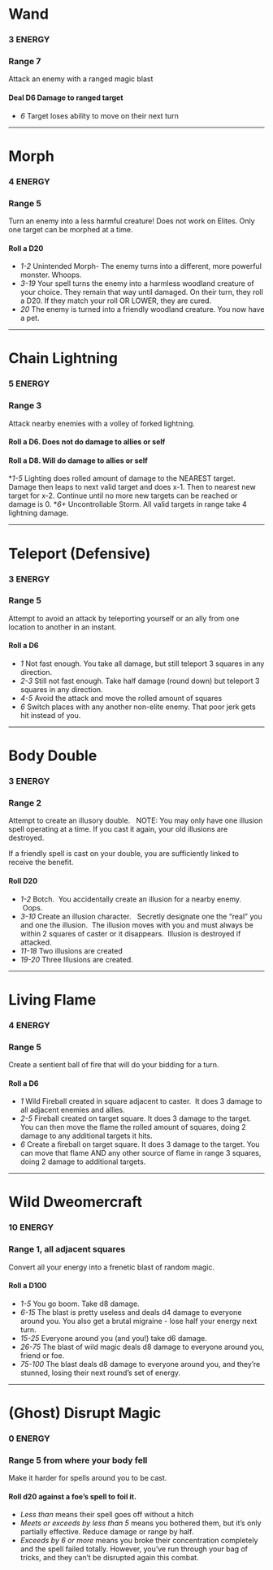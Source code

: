 # Wand
### 3 ENERGY
### Range 7

Attack an enemy with a ranged magic blast
#### Deal D6 Damage to ranged target
* _6_ Target loses ability to move on their next turn

-----

# Morph
### 4 ENERGY
### Range 5

Turn an enemy into a less harmful creature!  Does not work on Elites.  Only one target can be morphed at a time.

#### Roll a D20

* _1-2_ Unintended Morph- The enemy turns into a different, more powerful monster.  Whoops.
* _3-19_  Your spell turns the enemy into a harmless woodland creature of your choice.  They remain that way until damaged.  On their turn, they roll a D20.  If they match your roll OR LOWER, they are cured.
* _20_    The enemy is turned into a friendly woodland creature.  You now have a pet.

-----

# Chain Lightning
### 5 ENERGY
### Range 3

Attack nearby enemies with a volley of forked lightning.

#### Roll a D6.  Does not do damage to allies or self
#### Roll a D8.  Will do damage to allies or self

*_1-5_ Lighting does rolled amount of damage to the NEAREST target. Damage then leaps to next valid target and does x-1.  Then to nearest new target for x-2. Continue until no more new targets can be reached or damage is 0.
*_6+_ Uncontrollable Storm.  All valid targets in range take 4 lightning damage.

-----

# Teleport (Defensive)
### 3 ENERGY
### Range 5

Attempt to avoid an attack by teleporting yourself or an ally from one location to another in an instant.
 
#### Roll a D6

* _1_ Not fast enough.  You take all damage, but still teleport 3 squares in any direction.
* _2-3_ Still not fast enough.  Take half damage (round down) but teleport 3 squares in any direction.
* _4-5_ Avoid the attack and move the rolled amount of squares
* _6_ Switch places with any another non-elite enemy.  That poor jerk gets hit instead of you.

-----

# Body Double
### 3 ENERGY
### Range 2

Attempt to create an illusory double.   NOTE: You may only have one illusion spell operating at a time.  If you cast it again, your old illusions are destroyed.  

If a friendly spell is cast on your double, you are sufficiently linked to receive the benefit.

#### Roll D20

* _1-2_   Botch.  You accidentally create an illusion for a nearby enemy.  Oops.
* _3-10_  Create an illusion character.   Secretly designate one the “real” you and one the illusion.  The illusion moves with you and must always be within 2 squares of caster or it disappears.  Illusion is destroyed if attacked.
* _11-18_ Two illusions are created
* _19-20_ Three Illusions are created.

-----

# Living Flame
### 4 ENERGY
### Range 5

Create a sentient ball of fire that will do your bidding for a turn.  

#### Roll a D6

* _1_   Wild Fireball created in square adjacent to caster.  It does 3 damage to all adjacent enemies and allies.  
* _2-5_   Fireball created on target square.  It does 3 damage to the target. You can then move the flame the rolled amount of squares, doing 2 damage to any additional targets it hits.
* _6_   Create a fireball on target square. It does 3 damage to the target.  You can move that flame AND any other source of flame in range 3 squares, doing 2 damage to additional targets.

-----

# Wild Dweomercraft
### 10 ENERGY
### Range 1, all adjacent squares

Convert all your energy into a frenetic blast of random magic.

#### Roll a D100

* _1-5_   You  go boom. Take d8 damage.
* _6-15_ The blast is pretty useless and deals d4 damage to everyone around you. You also get a brutal migraine - lose half your energy next turn.  
* _15-25_ Everyone around you (and you!) take d6 damage.
* _26-75_ The blast of wild magic deals d8 damage to everyone around you, friend or foe. 
* _75-100_ The blast deals d8 damage to everyone around you, and they’re stunned, losing their next round’s set of energy.

-----

# (Ghost) Disrupt Magic
### 0 ENERGY
### Range 5 from where your body fell

Make it harder for spells around you to be cast. 

#### Roll d20 against a foe’s spell to foil it.

* _Less than_ means their spell goes off without a hitch
* _Meets or exceeds by less than 5_ means you bothered them, but it’s only partially effective. Reduce damage or range by half.
* _Exceeds by 6 or more_ means you broke their concentration completely and the spell failed totally. However, you’ve run through your bag of tricks, and they can’t be disrupted again this combat.

